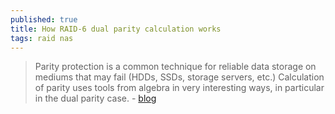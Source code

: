 ```yaml
---
published: true
title: How RAID-6 dual parity calculation works
tags: raid nas
---
```

> Parity protection is a common technique for reliable data storage on mediums that may fail (HDDs, SSDs, storage servers, etc.) Calculation of parity uses tools from algebra in very interesting ways, in particular in the dual parity case. - [blog](http://igoro.com/archive/how-raid-6-dual-parity-calculation-works/)
